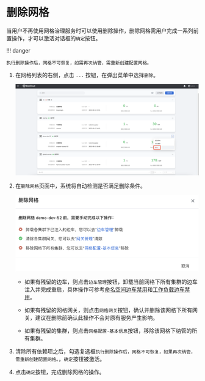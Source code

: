 # 删除网格

当用户不再使用网格治理服务时可以使用删除操作，删除网格需用户完成一系列前置操作，才可以激活对话框的`确定`按钮。

!!! danger
    
    执行删除操作后，网格不可恢复，如需再次纳管，需重新创建配置网格。

1. 在网格列表的右侧，点击 `...` 按钮，在弹出菜单中选择`删除`。

    ![删除网格](../../images/delete-mesh.png)

2. 在`删除网格`页面中，系统将自动检测是否满足删除条件。

    ![删除网格](../../images/delete-mesh-condition.png)

    - 如果有残留的边车，则点击`边车管理`按钮，卸载当前网格下所有集群的边车注入并完成重启，具体操作可参考[命名空间边车禁用](../07SidecarManagement/NamespaceSidecar.md)和[工作负载边车禁用](../07SidecarManagement/WorkloadSidecar.md)。

    - 如果有残留的网格网关，则点击`网格网关`按钮，确认并删除该网格下所有网关，建议在删除前确认此操作不会对原有服务产生影响。

    - 如果有残留的集群，则点击`网格配置-基本信息`按钮，移除该网格下纳管的所有集群。

3. 清除所有依赖项之后，勾选复选框`执行删除操作后，网格不可恢复，如果再次纳管，需重新创建配置网格。`，`确定`按钮被激活。

4. 点击`确定`按钮，完成删除网格的操作。
